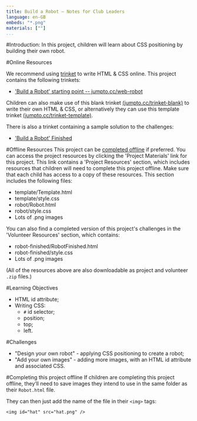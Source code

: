 ```yaml
---
title: Build a Robot — Notes for Club Leaders
language: en-GB
embeds: "*.png"
materials: [""]
...
```


#Introduction:
In this project, children will learn about CSS positioning by building their own robot.

#Online Resources

We recommend using [trinket](https://trinket.io/) to write HTML & CSS online. This project contains the following trinkets:

+ ['Build a Robot' starting point -- jumpto.cc/web-robot](http://jumpto.cc/web-robot)

Children can also make use of this blank trinket [(jumpto.cc/trinket-blank)](http://jumpto.cc/trinket-blank) to write their own HTML & CSS, or alternatively they can use this template trinket [(jumpto.cc/trinket-template)](http://jumpto.cc/trinket-template).

There is also a trinket containing a sample solution to the challenges:

+ ['Build a Robot' Finished](https://trinket.io/html/00736c0e18)

#Offline Resources
This project can be [completed offline](https://www.codeclubprojects.org/en-GB/resources/webdev-working-offline/) if preferred. You can access the project resources by clicking the 'Project Materials' link for this project. This link contains a 'Project Resources' section, which includes resources that children will need to complete this project offline. Make sure that each child has access to a copy of these resources. This section includes the following files:

+ template/Template.html
+ template/style.css
+ robot/Robot.html
+ robot/style.css
+ Lots of .png images

You can also find a completed version of this project's challenges in the 'Volunteer Resources' section, which contains:

+ robot-finished/RobotFinished.html
+ robot-finished/style.css
+ Lots of .png images

(All of the resources above are also downloadable as project and volunteer `.zip` files.)

#Learning Objectives
+ HTML id attribute;
+ Writing CSS:
	+ `#` id selector;
	+ position;
	+ top;
	+ left.

#Challenges
+ "Design your own robot" - applying CSS positioning to create a robot;
+ "Add your own images" - adding more images, with an HTML id attribute and associated CSS.

#Completing this project offline
If children are completing this project offline, they’ll need to save images they intend to use in the same folder as their `Robot.html` file.

They can then just add the name of the file in their `<img>` tags:

```
<img id="hat" src="hat.png" />
```